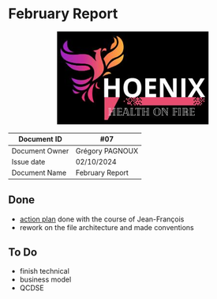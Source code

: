 # February Report

<center>
<img src="../img/Logo.png"
alt="logo"/>
</center>

| Document ID | #07 |
|---|---|
| Document Owner | Grégory PAGNOUX |
| Issue date | 02/10/2024 |
| Document Name | February Report |

## Done

- [action plan](../Action_Plan) done with the course of Jean-François
- rework on the file architecture and made conventions

## To Do

- finish technical
- business model
- QCDSE
